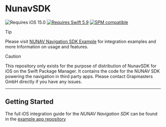 # NunavSDK

![Requires iOS 15.0](https://img.shields.io/badge/iOS-15.0-1575F9?style=flat&logo=apple&label=iOS&link=https%3A%2F%2Fwww.apple.com%2Fde%2Fios)
[![Requires Swift 5.9](https://img.shields.io/badge/Swift-5.9-FA7343.svg?style=flat&logo=Swift)](https://swift.org/)
[![SPM compatible](https://img.shields.io/badge/Swift%20Package%20Manager-compatible-FA7343.svg?style=flat&logo=Swift)](https://swift.org/package-manager/)

> [!TIP]
> Please visit [NUNAV Navigation SDK Example](https://github.com/Graphmasters/nunav-navigation-sdk-example) for integration examples and more Information on usage and features.

> [!CAUTION]
> This repository only exists for the purpose of distribution of NunavSDK for iOS on the Swift Package Manager. It contains the code for the NUNAV SDK powering the navigation in third party apps.
> Please contact Grapmasters GmbH directly if you have any issues.

---

## Getting Started

The full iOS integration guide for the *NUNAV Navigation SDK* can be found in the [example app repository](https://github.com/Graphmasters/nunav-navigation-sdk-example/tree/main/iOS)

